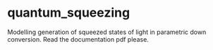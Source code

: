 # quantum_squeezing
 Modelling generation of squeezed states of light in parametric down conversion.
 Read the documentation pdf please.
